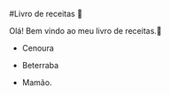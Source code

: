 #Livro de receitas :bread:

Olá! Bem vindo ao meu livro de receitas.:book:



* Cenoura

* Beterraba

* Mamão.



